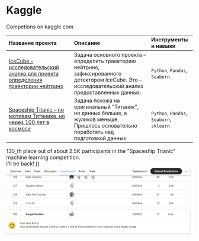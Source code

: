 # Kaggle
Competions on kaggle.com

| Название проекта      | Описание              | Инструменты и навыки      |
|:----------------------|:----------------------|:--------------------------|
| [IceCube – исследовательский анализ для проекта определения траектории нейтрино](https://github.com/Nanobelka/Kaggle/tree/main/IceCube) | Задача основного проекта – определить траекторию нейтрино, зафиксированного детектором IceCube. Это – исследовательский анализ предоставленных данных. | `Python`, `Pandas`, `Seaborn` |
| [Spaceship Titanic – по мотивам Титаника, но через 100 лет в космосе](https://github.com/Nanobelka/Spaceship_Titanic) | Задача похожа на оригинальный "Титаник", но данных больше, а жуликов меньше. Пришлось основательно поработать над подготовкой данных | `Python`, `Pandas`, `Seaborn`, `sklearn` |

130_th place out of about 2.5K participants in the "Spaceship Titanic" machine learning competition.  
I'll be back! ))
![Spaceship Titanic](https://github.com/Nanobelka/Kaggle/blob/main/Spaceship%20Titanic/images/130_th_place.png)
